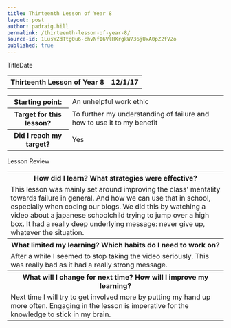 ```yaml
---
title: Thirteenth Lesson of Year 8
layout: post
author: padraig.hill
permalink: /thirteenth-lesson-of-year-8/
source-id: 1LusWZdTtg0u6-chvNfI6VlHXrgkW736jUxA0pZ2fVZo
published: true
---
```

<table>
  <tr>
    <tm>Title</tm>
    <th>Thirteenth Lesson of Year 8</th>
    <tm>Date</tm>
    <th>12/1/17</th>
  </tr>
</table>


<table>
  <tr>
    <th>Starting point:</th>
    <td>An unhelpful work ethic</td>
  </tr>
  <tr>
    <th>Target for this lesson?</th>
    <td>To further my understanding of failure and how to use it to my benefit</td>
  </tr>
  <tr>
    <th>Did I reach my target? </th>
    <td>Yes</td>
  </tr>
</table>


<table>
  <tr>
    <tm>Lesson Review</tm>
  </tr>
  <tr>
    <th>How did I learn? What strategies were effective? </th>
  </tr>
  <tr>
    <td>This lesson was mainly set around improving the class' mentality towards failure in general. And how we can use that in school, especially when coding our blogs. We did this by watching a video about a japanese schoolchild trying to jump over a high box. It had a really deep underlying message: never give up, whatever the situation. </td>
  </tr>
  <tr>
    <th>What limited my learning? Which habits do I need to work on? </th>
  </tr>
  <tr>
    <td>After a while I seemed to stop taking the video seriously. This was really bad as it had a really strong message.</td>
  </tr>
  <tr>
    <th>What will I change for next time? How will I improve my learning?</th>
  </tr>
  <tr>
    <td>Next time I will try to get involved more by putting my hand up more often. Engaging in the lesson is imperative for the knowledge to stick in my brain. </td>
  </tr>
</table>


